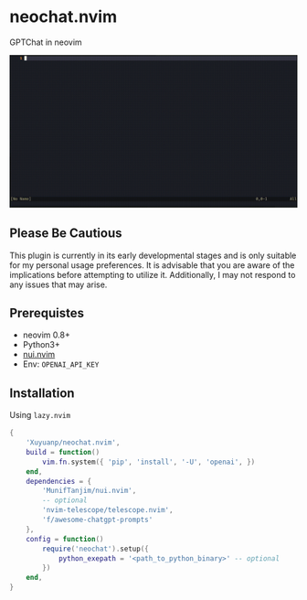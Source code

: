 # neochat.nvim

GPTChat in neovim

![](img/demo.gif)

## Please Be Cautious

This plugin is currently in its early developmental stages and is only suitable for my personal usage preferences.
It is advisable that you are aware of the implications before attempting to utilize it.
Additionally, I may not respond to any issues that may arise.

## Prerequistes

- neovim 0.8+
- Python3+
- [nui.nvim](https://github.com/MunifTanjim/nui.nvim)
- Env: `OPENAI_API_KEY`

## Installation

Using `lazy.nvim`

```lua
{
    'Xuyuanp/neochat.nvim',
    build = function()
        vim.fn.system({ 'pip', 'install', '-U', 'openai', })
    end,
    dependencies = {
        'MunifTanjim/nui.nvim',
        -- optional
        'nvim-telescope/telescope.nvim',
        'f/awesome-chatgpt-prompts'
    },
    config = function()
        require('neochat').setup({
            python_exepath = '<path_to_python_binary>' -- optional
        })
    end,
}
```
